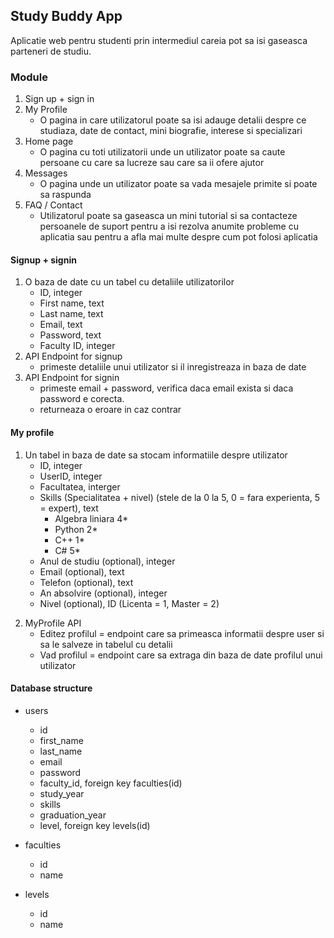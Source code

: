 ## Study Buddy App

Aplicatie web pentru studenti prin intermediul careia pot sa isi gaseasca parteneri de studiu.

### Module 
1. Sign up + sign in
2. My Profile 
   * O pagina in care utilizatorul poate sa isi adauge detalii despre ce studiaza, date de contact, mini biografie, interese si specializari
3. Home page 
   * O pagina cu toti utilizatorii unde un utilizator poate sa caute persoane cu care sa lucreze sau care sa ii ofere ajutor
4. Messages
   * O pagina unde un utilizator poate sa vada mesajele primite si poate sa raspunda
5. FAQ / Contact 
   * Utilizatorul poate sa gaseasca un mini tutorial si sa contacteze persoanele de suport pentru a isi rezolva anumite probleme cu aplicatia sau pentru a afla mai multe despre cum pot folosi aplicatia

#### Signup + signin

1. O baza de date cu un tabel cu detaliile utilizatorilor
   * ID, integer
   * First name, text
   * Last name, text
   * Email, text
   * Password, text
   * Faculty ID, integer
2. API Endpoint for signup 
   * primeste detaliile unui utilizator si il inregistreaza in baza de date
3. API Endpoint for signin
   * primeste email + password, verifica daca email exista si daca password e corecta. 
   * returneaza o eroare in caz contrar

#### My profile
1. Un tabel in baza de date sa stocam informatiile despre utilizator
   * ID, integer
   * UserID, integer
   * Facultatea, interger
   * Skills (Specialitatea + nivel) (stele de la 0 la 5, 0 = fara experienta, 5 = expert), text
     * Algebra liniara 4*
     * Python 2*
     * C++ 1*
     * C# 5*
   * Anul de studiu (optional), integer
   * Email (optional), text
   * Telefon (optional), text
   * An absolvire (optional), integer
   * Nivel (optional), ID (Licenta = 1, Master = 2)

[comment]: <> (   [{"name": "algebra liniara", "level": 5},)
[comment]: <> (   {"name": "matematica", "level": 2}])

2. MyProfile API
   * Editez profilul = endpoint care sa primeasca informatii despre user si sa le salveze in tabelul cu detalii
   * Vad profilul = endpoint care sa extraga din baza de date profilul unui utilizator

#### Database structure

* users 
  * id
  * first_name
  * last_name
  * email
  * password
  * faculty_id, foreign key faculties(id)
  * study_year
  * skills
  * graduation_year
  * level, foreign key levels(id)
  
* faculties 
  * id
  * name 

* levels
  * id
  * name